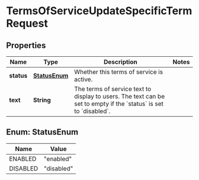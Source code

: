 

# TermsOfServiceUpdateSpecificTermRequest


## Properties

| Name | Type | Description | Notes |
|------------ | ------------- | ------------- | -------------|
|**status** | [**StatusEnum**](#StatusEnum) | Whether this terms of service is active. |  |
|**text** | **String** | The terms of service text to display to users.  The text can be set to empty if the &#x60;status&#x60; is set to &#x60;disabled&#x60;. |  |



## Enum: StatusEnum

| Name | Value |
|---- | -----|
| ENABLED | &quot;enabled&quot; |
| DISABLED | &quot;disabled&quot; |



